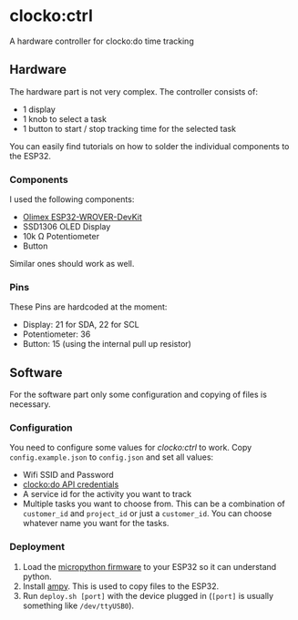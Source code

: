 # clocko:ctrl
A hardware controller for clocko:do time tracking

## Hardware

The hardware part is not very complex. The controller consists of:

* 1 display
* 1 knob to select a task
* 1 button to start / stop tracking time for the selected task

You can easily find tutorials on how to solder the individual components to the ESP32.

### Components

I used the following components:

* [Olimex ESP32-WROVER-DevKit](https://www.olimex.com/Products/IoT/ESP32/ESP32-DevKit-LiPo/)
* SSD1306 OLED Display
* 10k Ω Potentiometer
* Button

Similar ones should work as well.

### Pins

These Pins are hardcoded at the moment:

* Display: 21 for SDA, 22 for SCL
* Potentiometer: 36
* Button: 15 (using the internal pull up resistor)


## Software

For the software part only some configuration and copying of files is necessary.

### Configuration

You need to configure some values for _clocko:ctrl_ to work.
Copy `config.example.json` to `config.json` and set all values:

* Wifi SSID and Password
* [clocko:do API credentials](https://www.clockodo.com/de/api/)
* A service id for the activity you want to track
* Multiple tasks you want to choose from.
  This can be a combination of `customer_id` and `project_id` or just a `customer_id`.
  You can choose whatever name you want for the tasks.

### Deployment

1) Load the [micropython firmware](https://docs.micropython.org/en/latest/esp32/tutorial/intro.html#getting-the-firmware) to your ESP32 so it can understand python.
1) Install [ampy](https://github.com/scientifichackers/ampy#installation). This is used to copy files to the ESP32.
1) Run `deploy.sh [port]` with the device plugged in (`[port]` is usually something like `/dev/ttyUSB0`).

